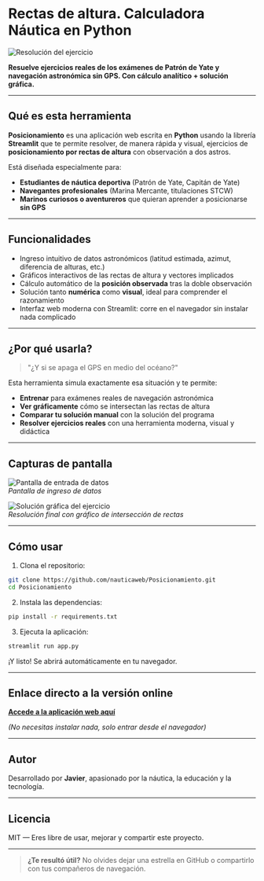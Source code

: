 # Rectas de altura. Calculadora Náutica en Python

![Resolución del ejercicio](./imagenes/IMG_20250522_175311.jpg)

**Resuelve ejercicios reales de los exámenes de Patrón de Yate y navegación astronómica sin GPS. Con cálculo analítico + solución gráfica.**

---

## Qué es esta herramienta

**Posicionamiento** es una aplicación web escrita en **Python** usando la librería **Streamlit** que te permite resolver, de manera rápida y visual, ejercicios de **posicionamiento por rectas de altura** con observación a dos astros.

Está diseñada especialmente para:

- **Estudiantes de náutica deportiva** (Patrón de Yate, Capitán de Yate)
- **Navegantes profesionales** (Marina Mercante, titulaciones STCW)
- **Marinos curiosos o aventureros** que quieran aprender a posicionarse **sin GPS**

---

## Funcionalidades

- Ingreso intuitivo de datos astronómicos (latitud estimada, azimut, diferencia de alturas, etc.)
- Gráficos interactivos de las rectas de altura y vectores implicados
- Cálculo automático de la **posición observada** tras la doble observación
- Solución tanto **numérica** como **visual**, ideal para comprender el razonamiento
- Interfaz web moderna con Streamlit: corre en el navegador sin instalar nada complicado

---

## ¿Por qué usarla?

> "¿Y si se apaga el GPS en medio del océano?"

Esta herramienta simula exactamente esa situación y te permite:
- **Entrenar** para exámenes reales de navegación astronómica
- **Ver gráficamente** cómo se intersectan las rectas de altura
- **Comparar tu solución manual** con la solución del programa
- **Resolver ejercicios reales** con una herramienta moderna, visual y didáctica

---

## Capturas de pantalla

![Pantalla de entrada de datos](./imagenes/IMG_20250522_175417.jpg)  
*Pantalla de ingreso de datos*

![Solución gráfica del ejercicio](./imagenes/IMG_20250522_175347.jpg)  
*Resolución final con gráfico de intersección de rectas*

---

## Cómo usar

1. Clona el repositorio:

```bash
git clone https://github.com/nauticaweb/Posicionamiento.git
cd Posicionamiento
```

2. Instala las dependencias:

```bash
pip install -r requirements.txt
```

3. Ejecuta la aplicación:

```bash
streamlit run app.py
```

¡Y listo! Se abrirá automáticamente en tu navegador.

---

## Enlace directo a la versión online

**[Accede a la aplicación web aquí](https://rectasaltura.streamlit.app/)**

*(No necesitas instalar nada, solo entrar desde el navegador)*

---

## Autor

Desarrollado por **Javier**, apasionado por la náutica, la educación y la tecnología.

---

## Licencia

MIT — Eres libre de usar, mejorar y compartir este proyecto.

---

> **¿Te resultó útil?** No olvides dejar una estrella en GitHub o compartirlo con tus compañeros de navegación.